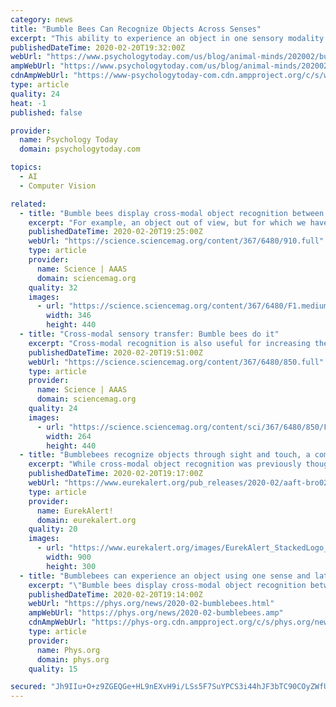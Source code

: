 ```yaml
---
category: news
title: "Bumble Bees Can Recognize Objects Across Senses"
excerpt: "This ability to experience an object in one sensory modality and later recognize it in another is called cross-modal object recognition. It’s actually a highly complex cognitive capacity that was thought to be limited to vertebrates. Cross-modal object recognition has been demonstrated across vision and touch in humans, apes, monkeys ..."
publishedDateTime: 2020-02-20T19:32:00Z
webUrl: "https://www.psychologytoday.com/us/blog/animal-minds/202002/bumble-bees-can-recognize-objects-across-senses"
ampWebUrl: "https://www.psychologytoday.com/us/blog/animal-minds/202002/bumble-bees-can-recognize-objects-across-senses?amp"
cdnAmpWebUrl: "https://www-psychologytoday-com.cdn.ampproject.org/c/s/www.psychologytoday.com/us/blog/animal-minds/202002/bumble-bees-can-recognize-objects-across-senses?amp"
type: article
quality: 24
heat: -1
published: false

provider:
  name: Psychology Today
  domain: psychologytoday.com

topics:
  - AI
  - Computer Vision

related:
  - title: "Bumble bees display cross-modal object recognition between visual and tactile senses"
    excerpt: "For example, an object out of view, but for which we have a mental image, can still be recognized by touch. Such cross-modal recognition is highly adaptive and has been recently identified in other mammals, but whether it is widespread has been debated. Solvi et al. tested for this behavior in bumble bees, which are increasingly recognized as ..."
    publishedDateTime: 2020-02-20T19:25:00Z
    webUrl: "https://science.sciencemag.org/content/367/6480/910.full"
    type: article
    provider:
      name: Science | AAAS
      domain: sciencemag.org
    quality: 32
    images:
      - url: "https://science.sciencemag.org/content/367/6480/F1.medium.gif"
        width: 346
        height: 440
  - title: "Cross-modal sensory transfer: Bumble bees do it"
    excerpt: "Cross-modal recognition is also useful for increasing the flexibility of object-recognition systems. The finding by Solvi et al. illustrates that tiny invertebrates, with brain structures that differ greatly from those of vertebrates, also can experience an object with one sensory modality and later recognize that same object with a different ..."
    publishedDateTime: 2020-02-20T19:51:00Z
    webUrl: "https://science.sciencemag.org/content/367/6480/850.full"
    type: article
    provider:
      name: Science | AAAS
      domain: sciencemag.org
    quality: 24
    images:
      - url: "https://science.sciencemag.org/content/sci/367/6480/850/F1.medium.gif"
        width: 264
        height: 440
  - title: "Bumblebees recognize objects through sight and touch, a complex cognitive feat"
    excerpt: "While cross-modal object recognition was previously thought to be a highly complex cognitive capacity capable by few animals outside humans, the results suggest that the bumblebee - with a brain with fewer than one million neurons - can create mental ..."
    publishedDateTime: 2020-02-20T19:17:00Z
    webUrl: "https://www.eurekalert.org/pub_releases/2020-02/aaft-bro021820.php"
    type: article
    provider:
      name: EurekAlert!
      domain: eurekalert.org
    quality: 20
    images:
      - url: "https://www.eurekalert.org/images/EurekAlert_StackedLogo_RGB.jpg"
        width: 900
        height: 300
  - title: "Bumblebees can experience an object using one sense and later recognize it using another"
    excerpt: "\"Bumble bees display cross-modal object recognition between visual and tactile senses,\" Science (2020). science.sciencemag.org/cgi/doi … 1126/science.aay8064 G. von der Emde at University of Bonn in Bonn, Germany el al., \"Cross-modal sensory transfer: Bees do it,\" Science (2020). science.sciencemag.org/cgi/doi … 1126/science.aba8519"
    publishedDateTime: 2020-02-20T19:14:00Z
    webUrl: "https://phys.org/news/2020-02-bumblebees.html"
    ampWebUrl: "https://phys.org/news/2020-02-bumblebees.amp"
    cdnAmpWebUrl: "https://phys-org.cdn.ampproject.org/c/s/phys.org/news/2020-02-bumblebees.amp"
    type: article
    provider:
      name: Phys.org
      domain: phys.org
    quality: 15

secured: "Jh9IIu+O+z9ZGEQGe+HL9nEXvH9i/LSs5F7SuYPCS3i44hJF3bTC90COyZWfUwiC+tyF7cI/iYVpSH9D7RafpB3Q50GyIeGRM4i7PMCP/e4vaUffV0hm64ETDZ1DSQUKBZHa37URlY0PZukfN1azk+Ow36qUwLlIYzniQCjG2ByyTkaNx0BrRS1zQ/rD0CCIXMixOVh932nJkxpgRB3ubzJtw/SIIxVzYT5VCOtHIa5xS3OMCdhyAh4tYluPMTxipTv+9KFPZWetM83LMY3+KYORpRz3krtczNvntQuJp4YmJBK5e3GMnMt0ImdF46moeJxhDQja2gLIaG77MKqG7C2VXnW+a6VOeUAEJCo9JjEqSWzLZWhyvAaC4su905g+6EylYU809y8mrqounHIRc9/zDJAkQuwmJD/ryhx0sluCczeP6UrB0k7sEWM1UCfMa4luHCCtQd0dhtit+CPzz3t4xooScfbXgSOb2ZV5Ne0=;5eswrmyqxSjB8kdP7Z/WnA=="
---
```



